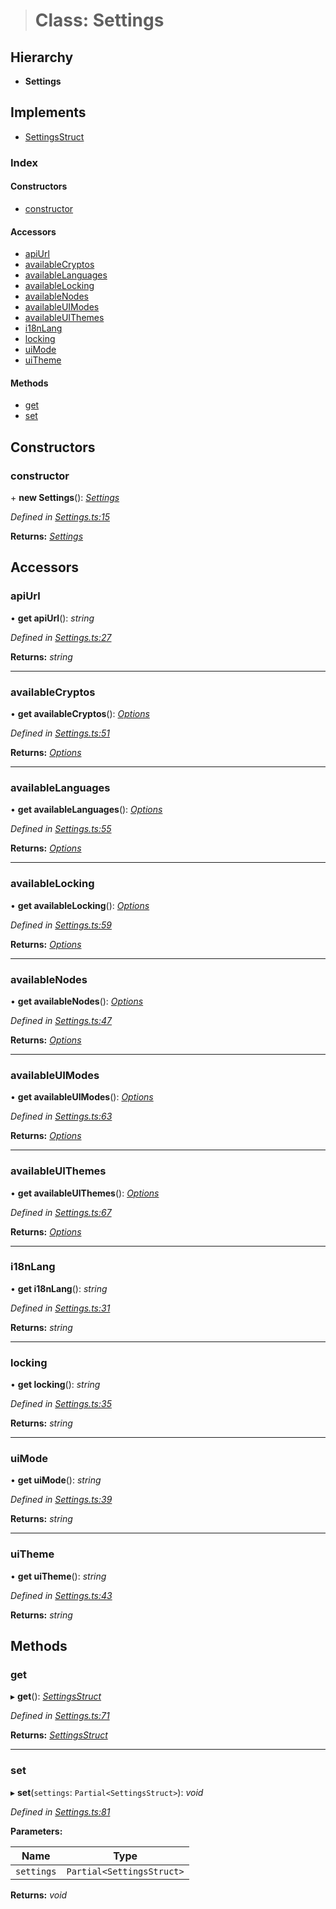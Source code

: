 > # Class: Settings

## Hierarchy

* **Settings**

## Implements

* [SettingsStruct](../interfaces/_types_.settingsstruct.md)

### Index

#### Constructors

* [constructor](_settings_.settings.md#constructor)

#### Accessors

* [apiUrl](_settings_.settings.md#apiurl)
* [availableCryptos](_settings_.settings.md#availablecryptos)
* [availableLanguages](_settings_.settings.md#availablelanguages)
* [availableLocking](_settings_.settings.md#availablelocking)
* [availableNodes](_settings_.settings.md#availablenodes)
* [availableUIModes](_settings_.settings.md#availableuimodes)
* [availableUIThemes](_settings_.settings.md#availableuithemes)
* [i18nLang](_settings_.settings.md#i18nlang)
* [locking](_settings_.settings.md#locking)
* [uiMode](_settings_.settings.md#uimode)
* [uiTheme](_settings_.settings.md#uitheme)

#### Methods

* [get](_settings_.settings.md#get)
* [set](_settings_.settings.md#set)

## Constructors

###  constructor

\+ **new Settings**(): *[Settings](_settings_.settings.md)*

*Defined in [Settings.ts:15](https://github.com/polkadot-js/ui/blob/7e71e8a/packages/ui-settings/src/Settings.ts#L15)*

**Returns:** *[Settings](_settings_.settings.md)*

## Accessors

###  apiUrl

• **get apiUrl**(): *string*

*Defined in [Settings.ts:27](https://github.com/polkadot-js/ui/blob/7e71e8a/packages/ui-settings/src/Settings.ts#L27)*

**Returns:** *string*

___

###  availableCryptos

• **get availableCryptos**(): *[Options](../modules/_types_.md#options)*

*Defined in [Settings.ts:51](https://github.com/polkadot-js/ui/blob/7e71e8a/packages/ui-settings/src/Settings.ts#L51)*

**Returns:** *[Options](../modules/_types_.md#options)*

___

###  availableLanguages

• **get availableLanguages**(): *[Options](../modules/_types_.md#options)*

*Defined in [Settings.ts:55](https://github.com/polkadot-js/ui/blob/7e71e8a/packages/ui-settings/src/Settings.ts#L55)*

**Returns:** *[Options](../modules/_types_.md#options)*

___

###  availableLocking

• **get availableLocking**(): *[Options](../modules/_types_.md#options)*

*Defined in [Settings.ts:59](https://github.com/polkadot-js/ui/blob/7e71e8a/packages/ui-settings/src/Settings.ts#L59)*

**Returns:** *[Options](../modules/_types_.md#options)*

___

###  availableNodes

• **get availableNodes**(): *[Options](../modules/_types_.md#options)*

*Defined in [Settings.ts:47](https://github.com/polkadot-js/ui/blob/7e71e8a/packages/ui-settings/src/Settings.ts#L47)*

**Returns:** *[Options](../modules/_types_.md#options)*

___

###  availableUIModes

• **get availableUIModes**(): *[Options](../modules/_types_.md#options)*

*Defined in [Settings.ts:63](https://github.com/polkadot-js/ui/blob/7e71e8a/packages/ui-settings/src/Settings.ts#L63)*

**Returns:** *[Options](../modules/_types_.md#options)*

___

###  availableUIThemes

• **get availableUIThemes**(): *[Options](../modules/_types_.md#options)*

*Defined in [Settings.ts:67](https://github.com/polkadot-js/ui/blob/7e71e8a/packages/ui-settings/src/Settings.ts#L67)*

**Returns:** *[Options](../modules/_types_.md#options)*

___

###  i18nLang

• **get i18nLang**(): *string*

*Defined in [Settings.ts:31](https://github.com/polkadot-js/ui/blob/7e71e8a/packages/ui-settings/src/Settings.ts#L31)*

**Returns:** *string*

___

###  locking

• **get locking**(): *string*

*Defined in [Settings.ts:35](https://github.com/polkadot-js/ui/blob/7e71e8a/packages/ui-settings/src/Settings.ts#L35)*

**Returns:** *string*

___

###  uiMode

• **get uiMode**(): *string*

*Defined in [Settings.ts:39](https://github.com/polkadot-js/ui/blob/7e71e8a/packages/ui-settings/src/Settings.ts#L39)*

**Returns:** *string*

___

###  uiTheme

• **get uiTheme**(): *string*

*Defined in [Settings.ts:43](https://github.com/polkadot-js/ui/blob/7e71e8a/packages/ui-settings/src/Settings.ts#L43)*

**Returns:** *string*

## Methods

###  get

▸ **get**(): *[SettingsStruct](../interfaces/_types_.settingsstruct.md)*

*Defined in [Settings.ts:71](https://github.com/polkadot-js/ui/blob/7e71e8a/packages/ui-settings/src/Settings.ts#L71)*

**Returns:** *[SettingsStruct](../interfaces/_types_.settingsstruct.md)*

___

###  set

▸ **set**(`settings`: `Partial<SettingsStruct>`): *void*

*Defined in [Settings.ts:81](https://github.com/polkadot-js/ui/blob/7e71e8a/packages/ui-settings/src/Settings.ts#L81)*

**Parameters:**

Name | Type |
------ | ------ |
`settings` | `Partial<SettingsStruct>` |

**Returns:** *void*